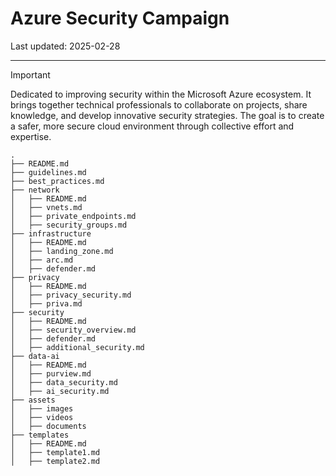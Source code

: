 # Azure Security Campaign

Last updated: 2025-02-28

---------------------

> [!IMPORTANT]
> Dedicated to improving security within the Microsoft Azure ecosystem. It brings together technical professionals to collaborate on projects,
> share knowledge, and develop innovative security strategies. The goal is to create a safer, more secure cloud environment through collective effort and expertise.

```
.
├── README.md
├── guidelines.md
├── best_practices.md
├── network
│   ├── README.md
│   ├── vnets.md
│   ├── private_endpoints.md
│   ├── security_groups.md
├── infrastructure
│   ├── README.md
│   ├── landing_zone.md
│   ├── arc.md
│   ├── defender.md
├── privacy
│   ├── README.md
│   ├── privacy_security.md
│   ├── priva.md
├── security
│   ├── README.md
│   ├── security_overview.md
│   ├── defender.md
│   ├── additional_security.md
├── data-ai
│   ├── README.md
│   ├── purview.md
│   ├── data_security.md
│   ├── ai_security.md
├── assets
│   ├── images
│   ├── videos
│   ├── documents
├── templates
│   ├── README.md
│   ├── template1.md
│   ├── template2.md
```
